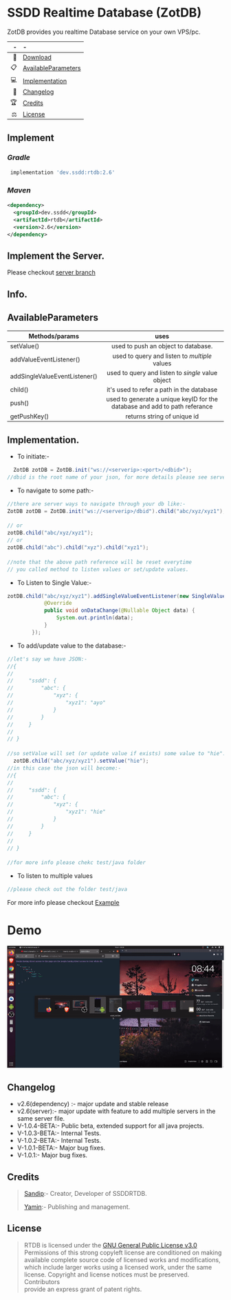 # SSDD Realtime Database (ZotDB)

ZotDB provides you realtime Database service on your own VPS/pc.

|   - | -                                           |
|----:|:--------------------------------------------|
|  📩 | [Download](#Implement)                      |
|  📋 | [AvailableParameters](#AvailableParameters) |
|  💻 | [Implementation](#Implementation.)          |
|  🧾 | [Changelog](#Changelog)                     |
|  🏆 | [Credits](#Credits)                         |
|  ⚖️ | [License](#License)                         |

## Implement

### *Gradle*

```groovy
 implementation 'dev.ssdd:rtdb:2.6'
```
### *Maven*

```xml
<dependency>
  <groupId>dev.ssdd</groupId>
  <artifactId>rtdb</artifactId>
  <version>2.6</version>
</dependency>
```

## Implement the Server.

Please checkout [server branch](https://github.com/ssddcodes/ssddrtdb/tree/server)

## Info.

## AvailableParameters

| Methods/params                |                                    uses                                    |
|-------------------------------|:--------------------------------------------------------------------------:|
| setValue()                    |                    used to push an object to database.                     |
| addValueEventListener()       |               used to query and listen to *multiple* values                |
| addSingleValueEventListener() |             used to query and listen to *single* value object              |
| child()                       |                 it's used to refer a path in the database                  |
| push()                        | used to generate a unique keyID for the database and add to path referance |
| getPushKey()                  |                        returns string of unique id                         |

## Implementation.

* To initiate:-

```java
  ZotDB zotDB = ZotDB.init("ws://<serverip>:<port>/<dbid>");
//dbid is the root name of your json, for more details please see server logs
```

* To navigate to some path:-

```java
//there are server ways to navigate through your db like:- 
ZotDB zotDB = ZotDB.init("ws://<serverip>/dbid").child("abc/xyz/xyz1");

// or
zotDB.child("abc/xyz/xyz1");
// or 
zotDB.child("abc").child("xyz").child("xyz1");

//note that the above path reference will be reset everytime
// you called method to listen values or set/update values.
```

* To Listen to Single Value:-

```java
zotDB.child("abc/xyz/xyz1").addSingleValueEventListener(new SingleValueEventListener() {
            @Override
            public void onDataChange(@Nullable Object data) {
                System.out.println(data);
            }
        });
```

* To add/update value to the database:-

```java
//let's say we have JSON:- 
//{
//
//     "ssdd": {
//         "abc": {
//             "xyz": {
//                 "xyz1": "ayo"
//             }
//         }
//     }
//
// }

//so setValue will set (or update value if exists) some value to "hie".
  zotDB.child("abc/xyz/xyz1").setValue("hie");
//in this case the json will become:- 
//{
//
//     "ssdd": {
//         "abc": {
//             "xyz": {
//                 "xyz1": "hie"
//             }
//         }
//     }
//
// }

//for more info please chekc test/java folder

```

* To listen to multiple values

```java
//please check out the folder test/java
```

For more info please checkout [Example](https://github.com/ssddcodes/ssddrtdb/tree/server/test/java/Main.java)

# Demo

![Demo](https://github.com/ssddcodes/ssddrtdb/blob/flutterlib/demo.gif)

## Changelog
* v2.6(dependency) :- major update and stable release 
* v2.6(server):- major update with feature to add multiple servers in the same server file.
* V-1.0.4-BETA:- Public beta, extended support for all java projects. 
* V-1.0.3-BETA:- Internal Tests.
* V-1.0.2-BETA:- Internal Tests.
* V-1.0.1-BETA:- Major bug fixes. 
* V-1.0.1:- Major bug fixes.
## Credits
> [Sandip](https://github.com/ssddcodes):- Creator, Developer of SSDDRTDB.
> 
> [Yamin](https://github.com/yamin8000):- Publishing and management.

## License

> RTDB is licensed under the [GNU General Public License v3.0](./LICENSE.md)  
> Permissions of this strong copyleft license are conditioned on making  
> available complete source code of licensed works and modifications,  
> which include larger works using a licensed work, under the same  
> license. Copyright and license notices must be preserved. Contributors  
> provide an express grant of patent rights.
